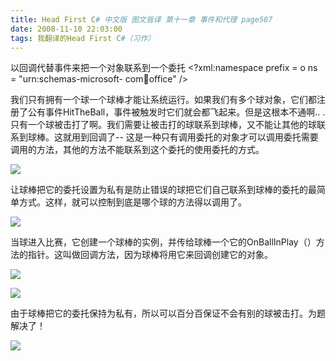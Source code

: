 ```yaml
---
title: Head First C# 中文版 图文皆译 第十一章 事件和代理 page507
date: 2008-11-10 22:03:00
tags: 我翻译的Head First C#（习作）
---
```

以回调代替事件来把一个对象联系到一个委托  <?xml:namespace prefix = o ns = "urn:schemas-microsoft-
com:office:office" />

我们只有拥有一个球一个球棒才能让系统运行。如果我们有多个球对象，它们都注册了公有事件HitTheBall，事件被触发时它们就会都飞起来。但是这根本不通啊..
.只有一个球被击打了啊。我们需要让被击打的球联系到球棒，又不能让其他的球联系到球棒。这就用到回调了--
这是一种只有调用委托的对象才可以调用委托需要调用的方法，其他的方法不能联系到这个委托的使用委托的方式。

![](https://p-blog.csdn.net/images/p_blog_csdn_net/cuipengfei1/EntryImages/20081110/%E6%88%AA%E5%9B%BE00.jpg)

让球棒把它的委托设置为私有是防止错误的球把它们自己联系到球棒的委托的最简单方式。这样，就可以控制到底是哪个球的方法得以调用了。

![](https://p-blog.csdn.net/images/p_blog_csdn_net/cuipengfei1/EntryImages/20081110/%E6%88%AA%E5%9B%BE01633619514033820000.jpg)

当球进入比赛，它创建一个球棒的实例，并传给球棒一个它的OnBallInPlay（）方法的指针。这叫做回调方法，因为球棒将用它来回调创建它的对象。

![](https://p-blog.csdn.net/images/p_blog_csdn_net/cuipengfei1/EntryImages/20081110/%E6%88%AA%E5%9B%BE02633619514034132500.jpg)

![](https://p-blog.csdn.net/images/p_blog_csdn_net/cuipengfei1/EntryImages/20081110/%E6%88%AA%E5%9B%BE03.jpg)

由于球棒把它的委托保持为私有，所以可以百分百保证不会有别的球被击打。为题解决了！

![](https://p-blog.csdn.net/images/p_blog_csdn_net/cuipengfei1/EntryImages/20081110/%E6%88%AA%E5%9B%BE04.jpg)



